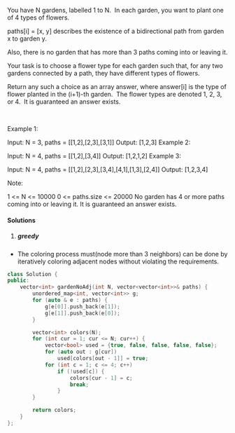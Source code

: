 You have N gardens, labelled 1 to N.  In each garden, you want to plant one of 4 types of flowers.

paths[i] = [x, y] describes the existence of a bidirectional path from garden x to garden y.

Also, there is no garden that has more than 3 paths coming into or leaving it.

Your task is to choose a flower type for each garden such that, for any two gardens connected by a path, they have different types of flowers.

Return any such a choice as an array answer, where answer[i] is the type of flower planted in the (i+1)-th garden.  The flower types are denoted 1, 2, 3, or 4.  It is guaranteed an answer exists.

 

Example 1:

Input: N = 3, paths = [[1,2],[2,3],[3,1]]
Output: [1,2,3]
Example 2:

Input: N = 4, paths = [[1,2],[3,4]]
Output: [1,2,1,2]
Example 3:

Input: N = 4, paths = [[1,2],[2,3],[3,4],[4,1],[1,3],[2,4]]
Output: [1,2,3,4]
 

Note:

1 <= N <= 10000
0 <= paths.size <= 20000
No garden has 4 or more paths coming into or leaving it.
It is guaranteed an answer exists.

#### Solutions

1. ##### greedy

- The coloring process must(node more than 3 neighbors) can be done by iteratively coloring adjacent nodes without violating the requirements.

```cpp
class Solution {
public:
    vector<int> gardenNoAdj(int N, vector<vector<int>>& paths) {
        unordered_map<int, vector<int>> g;
        for (auto & e : paths) {
            g[e[0]].push_back(e[1]);
            g[e[1]].push_back(e[0]);
        }

        vector<int> colors(N);
        for (int cur = 1; cur <= N; cur++) {
            vector<bool> used = {true, false, false, false, false};
            for (auto out : g[cur])
                used[colors[out - 1]] = true;
            for (int c = 1; c <= 4; c++)
                if (!used[c]) {
                    colors[cur - 1] = c;
                    break;
                }
        }

        return colors;
    }
};
```